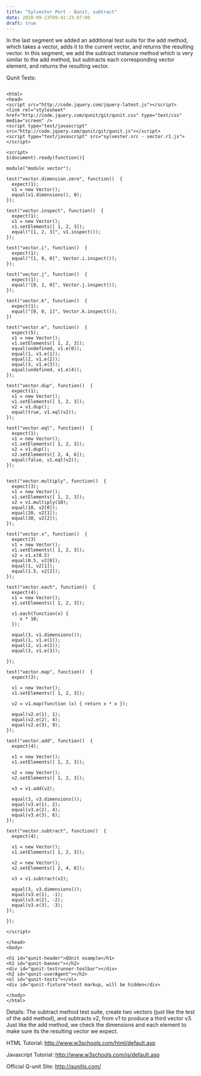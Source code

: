 ```yaml
---
title: "Sylvester Port - Qunit, subtract"
date: 2020-09-23T09:41:23-07:00
draft: true
---
```


In the last segment we added an additional test suite for the add method, which takes a vector, adds it to the current vector, and returns the resulting vector.  In this segment, we add the subtract instance method which is very similar to the add method, but subtracts each corresponding vector element, and returns the resulting vector.

Qunit Tests:

```

<html>
<head>
<script src="http://code.jquery.com/jquery-latest.js"></script>
<link rel="stylesheet" href="http://code.jquery.com/qunit/git/qunit.css" type="text/css" media="screen" />
<script type="text/javascript" src="http://code.jquery.com/qunit/git/qunit.js"></script>
<script type="text/javascript" src="sylvester.src - vector.r1.js"></script>

<script>
$(document).ready(function(){
    
module("module vector");

test("vector.dimension.zero", function()  {
  expect(1);
  v1 = new Vector();
  equal(v1.dimensions(), 0);
});

test("vector.inspect", function()  {
  expect(1);
  v1 = new Vector();
  v1.setElements([ 1, 2, 3]);
  equal("[1, 2, 3]", v1.inspect());
});

test("vector.i", function()  {
  expect(1);
  equal("[1, 0, 0]", Vector.i.inspect());
});

test("vector.j", function()  {
  expect(1);
  equal("[0, 1, 0]", Vector.j.inspect());
});

test("vector.k", function()  {
  expect(1);
  equal("[0, 0, 1]", Vector.k.inspect());
})

test("vector.e", function()  {
  expect(5);
  v1 = new Vector();
  v1.setElements([ 1, 2, 3]);
  equal(undefined, v1.e(0));
  equal(1, v1.e(1));
  equal(2, v1.e(2));
  equal(3, v1.e(3));
  equal(undefined, v1.e(4));
});

test("vector.dup", function()  {
  expect(1);
  v1 = new Vector();
  v1.setElements([ 1, 2, 3]);
  v2 = v1.dup();
  equal(true, v1.eql(v2));
});

test("vector.eql", function()  {
  expect(1);
  v1 = new Vector();
  v1.setElements([ 1, 2, 3]);
  v2 = v1.dup();
  v2.setElements([ 2, 4, 6]);
  equal(false, v1.eql(v2));
});


test("vector.multiply", function()  {
  expect(3);
  v1 = new Vector();
  v1.setElements([ 1, 2, 3]);
  v2 = v1.multiply(10);
  equal(10, v2[0]);
  equal(20, v2[1]);
  equal(30, v2[2]);
});

test("vector.x", function()  {
  expect(3)
  v1 = new Vector();
  v1.setElements([ 1, 2, 3]);
  v2 = v1.x(0.5)
  equal(0.5, v2[0]);
  equal(1, v2[1]);
  equal(1.5, v2[2]);
});

test("vector.each", function()  {
  expect(4); 
  v1 = new Vector();
  v1.setElements([ 1, 2, 3]);
  
  v1.each(function(x) {
     x * 10;
  });
  
  equal(3, v1.dimensions());
  equal(1, v1.e(1));
  equal(2, v1.e(2));
  equal(3, v1.e(3));
  
});

test("vector.map", function()  {
  expect(3);
 
  v1 = new Vector();
  v1.setElements([ 1, 2, 3]);
  
  v2 = v1.map(function (x) { return x * x });
  
  equal(v2.e(1), 1);
  equal(v2.e(2), 4);
  equal(v2.e(3), 9);
});

test("vector.add", function()  {
  expect(4);
 
  v1 = new Vector();
  v1.setElements([ 1, 2, 3]);
  
  v2 = new Vector();
  v2.setElements([ 1, 2, 3]);
  
  v3 = v1.add(v2);
  
  equal(3, v3.dimensions());
  equal(v3.e(1), 2);
  equal(v3.e(2), 4);
  equal(v3.e(3), 6);  
});

test("vector.subtract", function()  {
  expect(4);
 
  v1 = new Vector();
  v1.setElements([ 1, 2, 3]);
  
  v2 = new Vector();
  v2.setElements([ 2, 4, 6]);
  
  v3 = v1.subtract(v2);
  
  equal(3, v3.dimensions());
  equal(v3.e(1), -1);
  equal(v3.e(2), -2);
  equal(v3.e(3), -3);  
});

}); 

</script>
  
</head>
<body>

<h1 id="qunit-header">QUnit example</h1>
<h2 id="qunit-banner"></h2>
<div id="qunit-testrunner-toolbar"></div>
<h2 id="qunit-userAgent"></h2>
<ol id="qunit-tests"></ol>
<div id="qunit-fixture">test markup, will be hidden</div>

</body>
</html>

```

Details:
The subtract method test suite, create two vectors (just like the test of the add method), and subtracts v2, from v1 to produce a third vector v3.  Just like the add method, we check the dimensions and each element to make sure its the resulting vector we expect.

HTML Tutorial:
http://www.w3schools.com/html/default.asp

Javascript Tutorial:
http://www.w3schools.com/js/default.asp

Official Q-unit Site:
http://qunitjs.com/